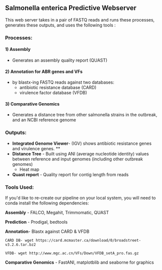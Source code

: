 ## Salmonella enterica Predictive Webserver

This web server takes in a pair of FASTQ reads and runs these processes, generates these outputs, and uses the following tools :

### Processes:

#### 1)  Assembly

 * Generates an assembly quality report (QUAST)

 #### 2)  Annotation for ABR genes and VFs

 * by blastx-ing FASTQ reads against two databases:
   * antibiotic resistance database (CARD) 
   * virulence factor database (VFDB)   

 #### 3)  Comparative Genomics

 * Generates a distance tree from other salmonella strains in the outbreak, and an NCBI reference genome




### Outputs:

* **Integrated Genome Viewer**- (IGV) shows antibiotic resistance genes and virulence genes. **
* **Distance Tree** - Built using ANI (average nucleotide identity) values between reference and input genomes (including other outbreak genomes)
  * Heat map
* **Quast report**  - Quality report for contig length from reads



### Tools Used:

If you'd like to re-create our pipeline on your local system, you will need to conda install the following dependencies:

**Assembly** - FALCO, Megahit, Trimmomatic, QUAST

**Prediction** - Prodigal, bedtools

**Annotation**- Blastx against CARD & VFDB

```
CARD DB- wget https://card.mcmaster.ca/download/0/broadstreet-v3.2.6.tar.bz2

VFDB- wget http://www.mgc.ac.cn/VFs/Down/VFDB_setA_pro.fas.gz 
```

**Comparative Genomics** - FastANI, matplotblib and seaborne for graphics



